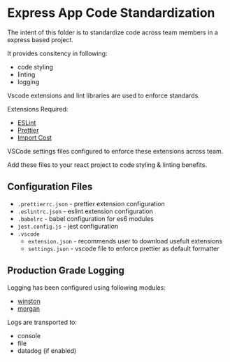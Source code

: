 # Express App Code Standardization

The intent of this folder is to standardize code across team members in a express based project.

It provides consitency in following:

-   code styling
-   linting
-   logging

Vscode extensions and lint libraries are used to enforce standards.

Extensions Required:

-   [ESLint](https://marketplace.visualstudio.com/items?itemName=dbaeumer.vscode-eslint)
-   [Prettier](https://marketplace.visualstudio.com/items?itemName=esbenp.prettier-vscode)
-   [Import Cost](https://marketplace.visualstudio.com/items?itemName=wix.vscode-import-cost)

VSCode settings files configured to enforce these extensions across team.

Add these files to your react project to code styling & linting benefits.

## Configuration Files

-   `.prettierrc.json` - prettier extension configuration
-   `.eslintrc.json` - eslint extension configuration
-   `.babelrc` - babel configuration for es6 modules
-   `jest.config.js` - jest configuration
-   `.vscode`
    -   `extension.json` - recommends user to download usefult extensions
    -   `settings.json` - vscode file to enforce prettier as default formatter

## Production Grade Logging

Logging has been configured using following modules:

-   [winston](https://github.com/winstonjs/winston)
-   [morgan](https://github.com/expressjs/morgan)

Logs are transported to:

-   console
-   file
-   datadog (if enabled)
